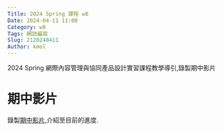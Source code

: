 ```yaml
---
Title: 2024 Spring 課程 w8
Date: 2024-04-11 11:00
Category: w8
Tags: 網誌編寫
Slug: 2120240411
Author: kmol
---
```


2024 Spring 網際內容管理與協同產品設計實習課程教學導引,錄製期中影片

<!-- PELICAN_END_SUMMARY -->

# 期中影片
錄製<a href="https://www.youtube.com/watch?v=_5JEvOCj_AU">期中影片</a>,介紹至目前的進度.